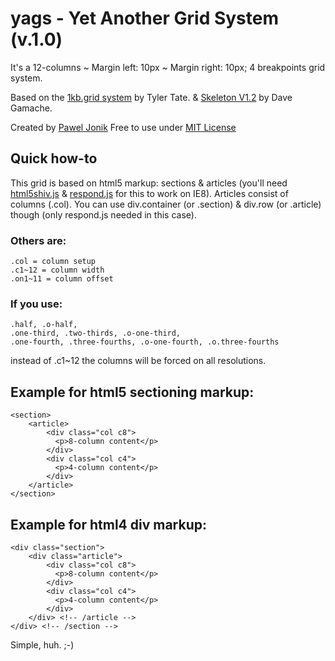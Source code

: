 # yags - Yet Another Grid System (v.1.0)

It's a 12-columns ~ Margin left: 10px ~ Margin right: 10px; 4 breakpoints grid system.

Based on the [1kb.grid system](http://www.1k.crid.com/)
by Tyler Tate. 
& [Skeleton V1.2](http://www.getskeleton.com/)
by Dave Gamache.

Created by [Pawel Jonik](http://twitter.com/)
Free to use under [MIT License](http://opensource.org/licenses/MIT/)

## Quick how-to
This grid is based on html5 markup: sections & articles (you'll need [html5shiv.js](http://github.com/afarkas/html5shiv) & [respond.js](https://github.com/scottjehl/Respond) for this to work on IE8). Articles consist of columns (.col).
You can use div.container (or .section) & div.row (or .article) though (only respond.js needed in this case).

### Others are:
	.col = column setup
	.c1~12 = column width
	.on1~11 = column offset

### If you use:
	.half, .o-half, 
	.one-third, .two-thirds, .o-one-third, 
	.one-fourth, .three-fourths, .o-one-fourth, .o.three-fourths 
instead of 
	.c1~12
the columns will be forced on all resolutions.

## Example for html5 sectioning markup: 

	<section>
		<article>
		    <div class="col c8">
		      <p>8-column content</p>
		    </div>
		    <div class="col c4">
		      <p>4-column content</p>
		    </div>
		</article>
	</section>
	
## Example for html4 div markup: 

	<div class="section">
		<div class="article">
		    <div class="col c8">
		      <p>8-column content</p>
		    </div>
		    <div class="col c4">
		      <p>4-column content</p>
		    </div>
		</div> <!-- /article -->
	</div> <!-- /section -->

Simple, huh. ;-)

